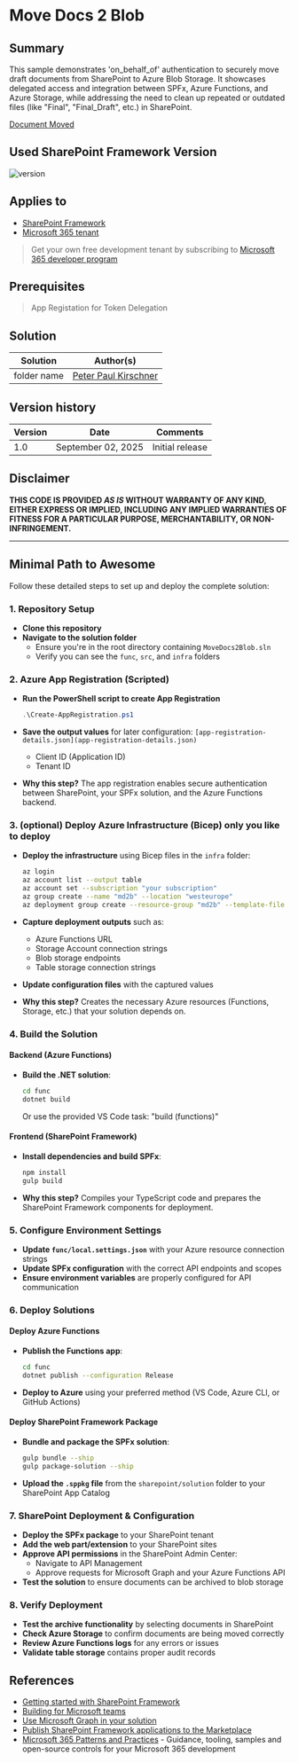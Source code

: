 # Move Docs 2 Blob

## Summary

This sample demonstrates 'on_behalf_of' authentication to securely move draft documents from SharePoint to Azure Blob Storage. It showcases delegated access and integration between SPFx, Azure Functions, and Azure Storage, while addressing the need to clean up repeated or outdated files (like "Final", "Final_Draft", etc.) in SharePoint.

[Document Moved](assets/document_moved.png)

## Used SharePoint Framework Version

![version](https://img.shields.io/badge/version-1.21.1-green.svg)

## Applies to

- [SharePoint Framework](https://aka.ms/spfx)
- [Microsoft 365 tenant](https://docs.microsoft.com/en-us/sharepoint/dev/spfx/set-up-your-developer-tenant)

> Get your own free development tenant by subscribing to [Microsoft 365 developer program](http://aka.ms/o365devprogram)

## Prerequisites

> App Registation for Token Delegation

## Solution

| Solution    | Author(s)                                               |
| ----------- | ------------------------------------------------------- |
| folder name | [Peter Paul Kirschner](https://github.com/petkir) |

## Version history

| Version | Date             | Comments        |
| ------- | ---------------- | --------------- |
| 1.0     | September 02, 2025 | Initial release |

## Disclaimer

**THIS CODE IS PROVIDED _AS IS_ WITHOUT WARRANTY OF ANY KIND, EITHER EXPRESS OR IMPLIED, INCLUDING ANY IMPLIED WARRANTIES OF FITNESS FOR A PARTICULAR PURPOSE, MERCHANTABILITY, OR NON-INFRINGEMENT.**

---

## Minimal Path to Awesome

Follow these detailed steps to set up and deploy the complete solution:

### 1. Repository Setup

- **Clone this repository**
- **Navigate to the solution folder**
  - Ensure you're in the root directory containing `MoveDocs2Blob.sln`
  - Verify you can see the `func`, `src`, and `infra` folders

### 2. Azure App Registration (Scripted)

- **Run the PowerShell script to create App Registration**

  ```powershell
  .\Create-AppRegistration.ps1
  ```

- **Save the output values** for later configuration:
  `[app-registration-details.json](app-registration-details.json)`
  - Client ID (Application ID)
  - Tenant ID

- **Why this step?** The app registration enables secure authentication between SharePoint, your SPFx solution, and the Azure Functions backend.

### 3. (optional) Deploy Azure Infrastructure (Bicep) only you like to deploy

- **Deploy the infrastructure** using Bicep files in the `infra` folder:

  ```bash
  az login
  az account list --output table
  az account set --subscription "your subscription"
  az group create --name "md2b" --location "westeurope"
  az deployment group create --resource-group "md2b" --template-file infra/main.bicep
  ```

- **Capture deployment outputs** such as:
  - Azure Functions URL
  - Storage Account connection strings
  - Blob storage endpoints
  - Table storage connection strings

- **Update configuration files** with the captured values

- **Why this step?** Creates the necessary Azure resources (Functions, Storage, etc.) that your solution depends on.

### 4. Build the Solution

#### Backend (Azure Functions)

- **Build the .NET solution**:

  ```bash
  cd func
  dotnet build
  ```

  Or use the provided VS Code task: "build (functions)"

#### Frontend (SharePoint Framework)

- **Install dependencies and build SPFx**:

  ```bash
  npm install
  gulp build
  ```

- **Why this step?** Compiles your TypeScript code and prepares the SharePoint Framework components for deployment.

### 5. Configure Environment Settings

- **Update `func/local.settings.json`** with your Azure resource connection strings
- **Update SPFx configuration** with the correct API endpoints and scopes
- **Ensure environment variables** are properly configured for API communication

### 6. Deploy Solutions

#### Deploy Azure Functions

- **Publish the Functions app**:

  ```bash
  cd func
  dotnet publish --configuration Release
  ```

- **Deploy to Azure** using your preferred method (VS Code, Azure CLI, or GitHub Actions)

#### Deploy SharePoint Framework Package

- **Bundle and package the SPFx solution**:

  ```bash
  gulp bundle --ship
  gulp package-solution --ship
  ```

- **Upload the `.sppkg` file** from the `sharepoint/solution` folder to your SharePoint App Catalog

### 7. SharePoint Deployment & Configuration

- **Deploy the SPFx package** to your SharePoint tenant
- **Add the web part/extension** to your SharePoint sites
- **Approve API permissions** in the SharePoint Admin Center:
  - Navigate to API Management
  - Approve requests for Microsoft Graph and your Azure Functions API
- **Test the solution** to ensure documents can be archived to blob storage

### 8. Verify Deployment

- **Test the archive functionality** by selecting documents in SharePoint
- **Check Azure Storage** to confirm documents are being moved correctly
- **Review Azure Functions logs** for any errors or issues
- **Validate table storage** contains proper audit records


## References

- [Getting started with SharePoint Framework](https://docs.microsoft.com/en-us/sharepoint/dev/spfx/set-up-your-developer-tenant)
- [Building for Microsoft teams](https://docs.microsoft.com/en-us/sharepoint/dev/spfx/build-for-teams-overview)
- [Use Microsoft Graph in your solution](https://docs.microsoft.com/en-us/sharepoint/dev/spfx/web-parts/get-started/using-microsoft-graph-apis)
- [Publish SharePoint Framework applications to the Marketplace](https://docs.microsoft.com/en-us/sharepoint/dev/spfx/publish-to-marketplace-overview)
- [Microsoft 365 Patterns and Practices](https://aka.ms/m365pnp) - Guidance, tooling, samples and open-source controls for your Microsoft 365 development
